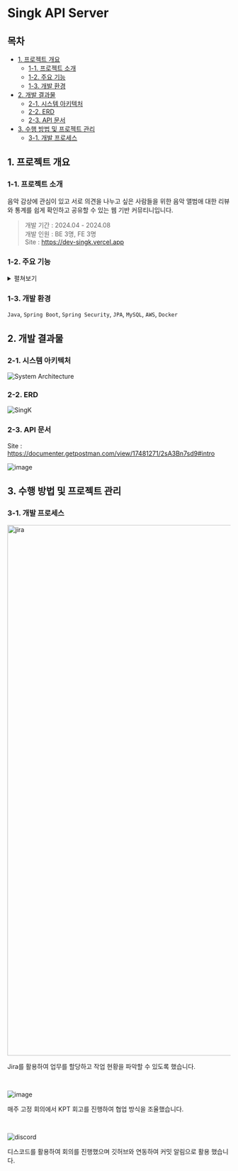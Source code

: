 # Singk API Server

## 목차

- [1. 프로젝트 개요](#1-프로젝트-개요)
  - [1-1. 프로젝트 소개](#1-1-프로젝트-소개)
  - [1-2. 주요 기능](#1-2-주요-기능)
  - [1-3. 개발 환경](#1-3-개발-환경)
- [2. 개발 결과물](#2-개발-결과물)
  - [2-1. 시스템 아키텍처](#2-1-시스템-아키텍처)
  - [2-2. ERD](#2-2-erd)
  - [2-3. API 문서](#2-3-api-문서)
- [3. 수행 방법 및 프로젝트 관리](#3-수행-방법-및-프로젝트-관리)
  - [3-1. 개발 프로세스](#3-1-개발-프로세스)
 
## 1. 프로젝트 개요

### 1-1. 프로젝트 소개

음악 감상에 관심이 있고 서로 의견을 나누고 싶은 사람들을 위한 음악 앨범애 대한 리뷰와 통계를 쉽게 확인하고 공유할 수 있는 웹 기반 커뮤티니입니다. 

> 개발 기간 : 2024.04 - 2024.08 <br>
> 개발 인원 : BE 3명, FE 3명 <br>
> Site : https://dev-singk.vercel.app

### 1-2. 주요 기능
<details>
  <summary> 펼쳐보기 </summary>
<div align="center">
  
  ### 로그인
  
  <img width="800" src="https://github.com/user-attachments/assets/ae6bf72d-ed99-4189-ba0a-c1b2f8881917">
  
  ### 회원가입
  
  <img width="800" src="https://github.com/user-attachments/assets/acc6cda2-64df-405c-a158-126c5eda0588">
  
  ### 메인화면
  
  <img width="800" src="https://github.com/user-attachments/assets/25abb468-3cfc-4344-825a-5ab862a4d369">

  ### 앨범 상세 정보

  <img width="800" src="https://github.com/user-attachments/assets/1e2ca1a8-91ce-4ef2-bd79-33de61b0cf89">

  ### 앨범 리뷰 및 통계

  <img width="800" src="https://github.com/user-attachments/assets/214231ec-0340-4c37-b7fd-8e3033055ed5">

  ### 활동 히스토리 

  <img width="800" src="https://github.com/user-attachments/assets/5b78a5d2-8189-4cb1-bf05-c2adeca4013b">

  ### 음악 앨범 추천 게시판

  <img width="800" src="https://github.com/user-attachments/assets/93cb6ab4-c80d-417b-a2c2-8a537c42df4a">

  ### 자유 게시판

  <img width="800" src="https://github.com/user-attachments/assets/729d7f10-adda-4b80-a223-1a05743d04a4">

</div>  
</details>

### 1-3. 개발 환경
`Java`, `Spring Boot`, `Spring Security`, `JPA`, `MySQL`, `AWS`, `Docker`

## 2. 개발 결과물

### 2-1. 시스템 아키텍처

![System Architecture](https://github.com/user-attachments/assets/549a46c7-3e95-48a0-be2d-ec3a665f2717)

### 2-2. ERD 

![SingK](https://github.com/user-attachments/assets/9b255bff-c22f-4015-85b4-b18623edbcfd)

### 2-3. API 문서

Site : https://documenter.getpostman.com/view/17481271/2sA3Bn7sd9#intro

![image](https://github.com/user-attachments/assets/48819848-ce11-4830-a1c4-b06fa787af5c)

## 3. 수행 방법 및 프로젝트 관리

### 3-1. 개발 프로세스

<img width="1197" alt="jira" src="https://github.com/user-attachments/assets/407dfb66-e657-47ab-8a7e-5746476f39c8">

Jira를 활용하여 업무를 할당하고 작업 현황을 파악할 수 있도록 했습니다.

<br>

![image](https://github.com/user-attachments/assets/6e6f4e7d-0a16-4f33-8b85-cf465841277c)

매주 고정 회의에서 KPT 회고를 진행하여 협업 방식을 조율했습니다. 

<br>

![discord](https://github.com/user-attachments/assets/e4bd5dea-7938-4fd3-a688-cffb98048ecb)


디스코드를 활용하여 회의를 진행했으며 깃허브와 연동하여 커밋 알림으로 활용 했습니다.
